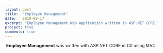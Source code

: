 ```yaml
---
layout: post
title:  "Employee Management"
date:   2019-09-17
excerpt: "Employee Management Web Application written in ASP.NET CORE."
project: true
comments: true
---
```

   
<center><b>Employee Management</b> was written with ASP.NET CORE in C# using MVC.</center>

